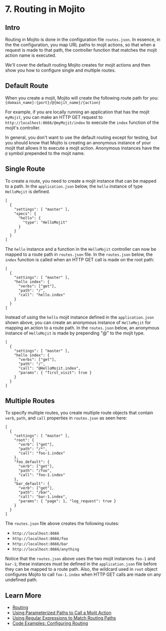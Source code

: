 # 7. Routing in Mojito #

## Intro ##

Routing in Mojito is done in the configuration file `routes.json`.
In essence, in the the configuration, you map URL paths to mojit actions,
so that when a request is made to that path, the controller function 
that matches the mojit action name is executed.

We'll cover the default routing Mojito creates for mojit actions and then
show you how to configure single and multiple routes.

## Default Route 

When you create a mojit, Mojito will create the following route path
for you: `{domain_name}:{port}/@{mojit_name}/{action}`

For example, if you are locally running an application that has the
mojit `myMojit`, you can make an HTTP GET request to `http://localhost:8666/@myMojit/index`
to execute the `index` function of the mojit's controller. 

In general, you don't want to use the default routing except for testing, but 
you should know that Mojito is creating an anonymous instance of your 
mojit that allows it to execute a mojit action. Anonymous instances have
the `@` symbol prepended to the mojit name. 

## Single Route ##

To create a route, you need to create a mojit instance that can be mapped to a 
path. In the `application.json` below, the `hello` instance of type 
`HelloMojit` is defined.


    [
      {
        "settings": [ "master" ],
        "specs": {
          "hello": {
            "type": "HelloMojit"
          }
        }
      }
    ]

The `hello` instance and a function in the `HelloMojit` controller can now 
be mapped to a route path in `routes.json` file. In the `routes.json` below, 
the `index` function is called when an HTTP GET call is made on the root path:


    [
      {
        "settings": [ "master" ],
        "hello index": {
          "verbs": ["get"],
          "path": "/",
          "call": "hello.index"
        }
      }
    ]

Instead of using the `hello` mojit instance defined in the `application.json` 
shown above, you can create an anonymous instance of `HelloMojit` for mapping 
an action to a route path. In the `routes.json` below,  an anonymous instance 
of `HelloMojit` is made by prepending "@" to the mojit type.


    [
      {
        "settings": [ "master" ],
        "hello index": {
          "verbs": ["get"],
          "path": "/",
          "call": "@HelloMojit.index",
          "params": { "first_visit": true }
        }
      }
    ]


## Multiple Routes ##

To specify multiple routes, you create multiple route objects that contain 
`verb`, `path`, and `call` properties in `routes.json` as seen here:


    [
      {
        "settings": [ "master" ],
        "root": {
          "verb": ["get"],
          "path": "/*",
          "call": "foo-1.index"
        },
        "foo_default": {
          "verb": ["get"],
          "path": "/foo",
          "call": "foo-1.index"
        },
        "bar_default": {
          "verb": ["get"],
          "path": "/bar",
          "call": "bar-1.index",
          "params": { "page": 1, "log_request": true }
        }
      }
    ]

The `routes.json` file above creates the following routes:

* `http://localhost:8666`
* `http://localhost:8666/foo`
* `http://localhost:8666/bar`
* `http://localhost:8666/anything`

Notice that the `routes.json` above uses the two mojit instances `foo-1` and 
`bar-1`; these instances must be defined in the `application.json` file before 
they can be mapped to a route path. Also, the wildcard used in `root` object 
configures Mojito to call `foo-1.index` when HTTP GET calls are made on any 
undefined path.

## Learn More ##

* [Routing](http://developer.yahoo.com/cocktails/mojito/docs/intro/mojito_configuring.html#routing)
* [Using Parameterized Paths to Call a Mojit Action](http://developer.yahoo.com/cocktails/mojito/docs/intro/mojito_configuring.html#using-parameterized-paths-to-call-a-mojit-action)
* [Using Regular Expressions to Match Routing Paths](http://developer.yahoo.com/cocktails/mojito/docs/intro/mojito_configuring.html#using-regular-expressions-to-match-routing-paths)
* [Code Examples: Configuring Routing](http://developer.yahoo.com/cocktails/mojito/docs/code_exs/route_config.html)
